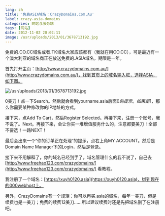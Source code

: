 ```yaml
---
lang: zh
title: '免费ASIA域名：CrazyDomains.Com.Au'
label: crazy-asia-domains
categories: 网站与服务端
tags: [网站]
date: 2012-11-02 20:02:11
image: /usr/uploads/2013/01/3678713192.jpg
---
```

免费的.CO.CC域名或者.TK域名大家应该都有（我就在用CO.CC），可是最近有一个澳大利亚的域名商正在放送免费的.ASIA域名，期限是一年。

首先打开主页：[http://www.crazydomains.com.au/](http://www.crazydomains.com.au/)，找到首页上的域名输入框，选择ASIA，如下图。

![/usr/uploads/2013/01/3678713192.jpg](/usr/uploads/2013/01/3678713192.jpg)

0美刀！点一下Search。然后就会看到yourname.asia后面$0的提示。如果是$1，那么你需要某种修改你的IP地址的方式。

接下来，点Add To Cart，然后Register Selected。再接下来，注册一个账号，我不说了。Next。再接下来，会让你买一堆增值服务什么的，注意都要美刀！全部不要选！一路NEXT！

最后会出来一个“你的订单正在处理”的提示，点右上角MY ACCOUNT。然后是Domain Name Manager下的Login，然后是登录。

接下来不用解释了，你的域名已经到手了。域名管理什么的我不说了，自己去 [http://www.freehao123.com/crazydomains/](http://www.freehao123.com/crazydomains/) 看教程。

我注册了一个域名：[https://xuyh0120.asia](https://xuyh0120.asia)，绑到现在的000webhost上。

另外，CrazyDomains有一个规矩：你可以再买.asia的域名，每年一美刀，但是续费也是一美刀；免费的续费12美刀……所以建议续费时还是先把域名删了在注册吧。
